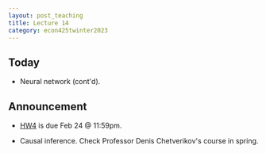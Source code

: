 ```yaml
---
layout: post_teaching
title: Lecture 14
category: econ425twinter2023
---
```


## Today

* Neural network (cont'd).

## Announcement

* [HW4](https://ucla-econ-425t.github.io/2023winter/hw/hw4/hw4.html) is due Feb 24 @ 11:59pm. 

* Causal inference. Check Professor Denis Chetverikov's course in spring.
